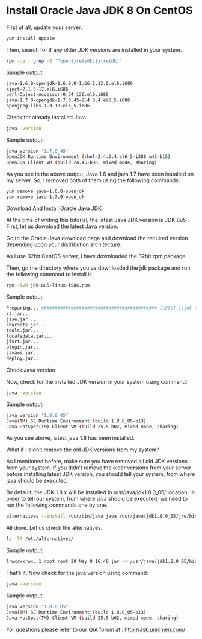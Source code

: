 # Install Oracle Java JDK 8 On CentOS 

First of all, update your server.
```bash
yum install update
```
Then, search for if any older JDK versions are installed in your system.
```bash
rpm -qa | grep -E '^open[jre|jdk]|j[re|dk]'
```
Sample output:
```bash
java-1.6.0-openjdk-1.6.0.0-1.66.1.13.0.el6.i686
eject-2.1.5-17.el6.i686
perl-Object-Accessor-0.34-136.el6.i686
java-1.7.0-openjdk-1.7.0.45-2.4.3.4.el6_5.i686
openjpeg-libs-1.3-10.el6_5.i686
```
Check for already installed Java:
```bash
java -version
```
Sample output:
```bash
java version "1.7.0_45"
OpenJDK Runtime Environment (rhel-2.4.3.4.el6_5-i386 u45-b15)
OpenJDK Client VM (build 24.45-b08, mixed mode, sharing)
```
As you see in the above output, Java 1.6 and java 1.7 have been installed on my server. So, I removed both of them using the following commands:
```bash
yum remove java-1.6.0-openjdk
yum remove java-1.7.0-openjdk
```
Download And Install Oracle Java JDK

At the time of writing this tutorial, the latest Java JDK version is JDK 8u5 . First, let us download the latest Java version.

Go to the Oracle Java download page and download the required version depending upon your distribution architecture.

As I use 32bit CentOS server, I have downloaded the 32bit rpm package.

Then, go the directory where you’ve downloaded the jdk package and run the following command to install it.
```bash
rpm -ivh jdk-8u5-linux-i586.rpm
```
Sample output:
```bash
Preparing... ########################################### [100%] 1:jdk ########################################### [100%] Unpacking JAR files...
rt.jar...
jsse.jar...
charsets.jar...
tools.jar...
localedata.jar...
jfxrt.jar...
plugin.jar...
javaws.jar...
deploy.jar...
```
Check Java version

Now, check for the installed JDK version in your system using command:
```bash
java -version
```
Sample output:
```bash
java version "1.8.0_05"
Java(TM) SE Runtime Environment (build 1.8.0_05-b13)
Java HotSpot(TM) Client VM (build 25.5-b02, mixed mode, sharing)
```
As you see above, latest java 1.8 has been installed.

What if I didn’t remove the old JDK versions from my system?

As I mentioned before, make sure you have removed all old JDK versions from your system. If you didn’t remove the older versions from your server before installing latest JDK version, you should tell your system, from where java should be executed.

By default, the JDK 1.8.x will be installed in /usr/java/jdk1.8.0_05/ location. In order to tell our system, from where java should be executed, we need to run the following commands one by one.
```bash
alternatives --install /usr/bin/java java /usr/java/jdk1.8.0_05/jre/bin/java 20000 alternatives --install /usr/bin/jar jar /usr/java/jdk1.8.0_05/bin/jar 20000 alternatives --install /usr/bin/javac javac /usr/java/jdk1.8.0_05/bin/javac 20000 alternatives --install /usr/bin/javaws javaws /usr/java/jdk1.8.0_05/jre/bin/javaws 20000 alternatives --set java /usr/java/jdk1.8.0_05/jre/bin/java alternatives --set jar /usr/java/jdk1.8.0_05/bin/jar alternatives --set javac /usr/java/jdk1.8.0_05/bin/javac  alternatives --set javaws /usr/java/jdk1.8.0_05/jre/bin/javaws
```
All done. Let us check the alternatives.
```bash
ls -lA /etc/alternatives/
```
Sample output:
```bash
lrwxrwxrwx. 1 root root 29 May 9 16:40 jar -> /usr/java/jdk1.8.0_05/bin/jar lrwxrwxrwx. 1 root root 34 May 9 16:39 java -> /usr/java/jdk1.8.0_05/jre/bin/java lrwxrwxrwx. 1 root root 31 May 9 16:41 javac -> /usr/java/jdk1.8.0_05/bin/javac lrwxrwxrwx. 1 root root 36 May 9 16:41 javaws -> /usr/java/jdk1.8.0_05/jre/bin/javaws
```
That’s it. Now check for the java version using command:
```bash
java -version
```
Sample output:
```bash
java version "1.8.0_05"
Java(TM) SE Runtime Environment (build 1.8.0_05-b13)
Java HotSpot(TM) Client VM (build 25.5-b02, mixed mode, sharing)
```
For questions please refer to our Q/A forum at : http://ask.unixmen.com/ 